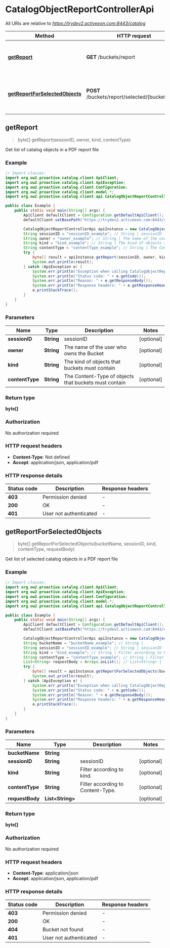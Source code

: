# CatalogObjectReportControllerApi

All URIs are relative to *https://trydev2.activeeon.com:8443/catalog*

| Method | HTTP request | Description |
|------------- | ------------- | -------------|
| [**getReport**](CatalogObjectReportControllerApi.md#getReport) | **GET** /buckets/report | Get list of catalog objects in a PDF report file |
| [**getReportForSelectedObjects**](CatalogObjectReportControllerApi.md#getReportForSelectedObjects) | **POST** /buckets/report/selected/{bucketName} | Get list of selected catalog objects in a PDF report file |



## getReport

> byte[] getReport(sessionID, owner, kind, contentType)

Get list of catalog objects in a PDF report file

### Example

```java
// Import classes:
import org.ow2.proactive.catalog.client.ApiClient;
import org.ow2.proactive.catalog.client.ApiException;
import org.ow2.proactive.catalog.client.Configuration;
import org.ow2.proactive.catalog.client.model.*;
import org.ow2.proactive.catalog.client.api.CatalogObjectReportControllerApi;

public class Example {
    public static void main(String[] args) {
        ApiClient defaultClient = Configuration.getDefaultApiClient();
        defaultClient.setBasePath("https://trydev2.activeeon.com:8443/catalog");

        CatalogObjectReportControllerApi apiInstance = new CatalogObjectReportControllerApi(defaultClient);
        String sessionID = "sessionID_example"; // String | sessionID
        String owner = "owner_example"; // String | The name of the user who owns the Bucket
        String kind = "kind_example"; // String | The kind of objects that buckets must contain
        String contentType = "contentType_example"; // String | The Content-Type of objects that buckets must contain
        try {
            byte[] result = apiInstance.getReport(sessionID, owner, kind, contentType);
            System.out.println(result);
        } catch (ApiException e) {
            System.err.println("Exception when calling CatalogObjectReportControllerApi#getReport");
            System.err.println("Status code: " + e.getCode());
            System.err.println("Reason: " + e.getResponseBody());
            System.err.println("Response headers: " + e.getResponseHeaders());
            e.printStackTrace();
        }
    }
}
```

### Parameters


| Name | Type | Description  | Notes |
|------------- | ------------- | ------------- | -------------|
| **sessionID** | **String**| sessionID | [optional] |
| **owner** | **String**| The name of the user who owns the Bucket | [optional] |
| **kind** | **String**| The kind of objects that buckets must contain | [optional] |
| **contentType** | **String**| The Content-Type of objects that buckets must contain | [optional] |

### Return type

**byte[]**

### Authorization

No authorization required

### HTTP request headers

- **Content-Type**: Not defined
- **Accept**: application/json, application/pdf

### HTTP response details
| Status code | Description | Response headers |
|-------------|-------------|------------------|
| **403** | Permission denied |  -  |
| **200** | OK |  -  |
| **401** | User not authenticated |  -  |


## getReportForSelectedObjects

> byte[] getReportForSelectedObjects(bucketName, sessionID, kind, contentType, requestBody)

Get list of selected catalog objects in a PDF report file

### Example

```java
// Import classes:
import org.ow2.proactive.catalog.client.ApiClient;
import org.ow2.proactive.catalog.client.ApiException;
import org.ow2.proactive.catalog.client.Configuration;
import org.ow2.proactive.catalog.client.model.*;
import org.ow2.proactive.catalog.client.api.CatalogObjectReportControllerApi;

public class Example {
    public static void main(String[] args) {
        ApiClient defaultClient = Configuration.getDefaultApiClient();
        defaultClient.setBasePath("https://trydev2.activeeon.com:8443/catalog");

        CatalogObjectReportControllerApi apiInstance = new CatalogObjectReportControllerApi(defaultClient);
        String bucketName = "bucketName_example"; // String | 
        String sessionID = "sessionID_example"; // String | sessionID
        String kind = "kind_example"; // String | Filter according to kind.
        String contentType = "contentType_example"; // String | Filter according to Content-Type.
        List<String> requestBody = Arrays.asList(); // List<String> | 
        try {
            byte[] result = apiInstance.getReportForSelectedObjects(bucketName, sessionID, kind, contentType, requestBody);
            System.out.println(result);
        } catch (ApiException e) {
            System.err.println("Exception when calling CatalogObjectReportControllerApi#getReportForSelectedObjects");
            System.err.println("Status code: " + e.getCode());
            System.err.println("Reason: " + e.getResponseBody());
            System.err.println("Response headers: " + e.getResponseHeaders());
            e.printStackTrace();
        }
    }
}
```

### Parameters


| Name | Type | Description  | Notes |
|------------- | ------------- | ------------- | -------------|
| **bucketName** | **String**|  | |
| **sessionID** | **String**| sessionID | [optional] |
| **kind** | **String**| Filter according to kind. | [optional] |
| **contentType** | **String**| Filter according to Content-Type. | [optional] |
| **requestBody** | **List&lt;String&gt;**|  | [optional] |

### Return type

**byte[]**

### Authorization

No authorization required

### HTTP request headers

- **Content-Type**: application/json
- **Accept**: application/json, application/pdf

### HTTP response details
| Status code | Description | Response headers |
|-------------|-------------|------------------|
| **403** | Permission denied |  -  |
| **200** | OK |  -  |
| **404** | Bucket not found |  -  |
| **401** | User not authenticated |  -  |

